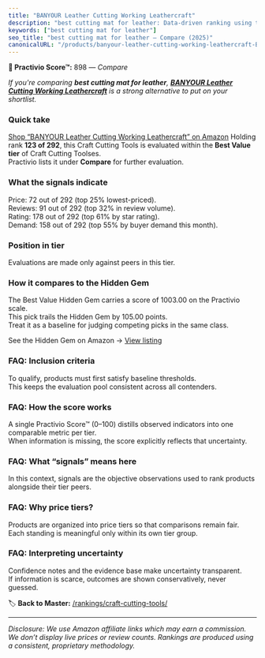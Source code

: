 ```yaml
---
title: "BANYOUR Leather Cutting Working Leathercraft"
description: "best cutting mat for leather: Data-driven ranking using the Practivio Score™. Positioned by quality, value, demand, findability, momentum."
keywords: ["best cutting mat for leather"]
seo_title: "best cutting mat for leather — Compare (2025)"
canonicalURL: "/products/banyour-leather-cutting-working-leathercraft-B07LD4PC2D/"
---
```


**🛒 Practivio Score™:** 898 — _Compare_


*If you're comparing **best cutting mat for leather**, **[BANYOUR Leather Cutting Working Leathercraft](https://www.amazon.com/dp/B07LD4PC2D?tag=practivio-20)** is a strong alternative to put on your shortlist.*
### Quick take
[Shop “BANYOUR Leather Cutting Working Leathercraft” on Amazon](https://www.amazon.com/dp/B07LD4PC2D?tag=practivio-20)
Holding rank **123 of 292**, this Craft Cutting Tools is evaluated within the **Best Value tier** of Craft Cutting Toolses.  
Practivio lists it under **Compare** for further evaluation.

### What the signals indicate
Price: 72 out of 292 (top 25% lowest-priced).  
Reviews: 91 out of 292 (top 32% in review volume).  
Rating: 178 out of 292 (top 61% by star rating).  
Demand: 158 out of 292 (top 55% by buyer demand this month).

### Position in tier
Evaluations are made only against peers in this tier.

### How it compares to the Hidden Gem
The Best Value Hidden Gem carries a score of 1003.00 on the Practivio scale.  
This pick trails the Hidden Gem by 105.00 points.  
Treat it as a baseline for judging competing picks in the same class.  

See the Hidden Gem on Amazon → [View listing](https://www.amazon.com/dp/B000P0LNRE?tag=practivio-20)

### FAQ: Inclusion criteria
To qualify, products must first satisfy baseline thresholds.  
This keeps the evaluation pool consistent across all contenders.

### FAQ: How the score works
A single Practivio Score™ (0–100) distills observed indicators into one comparable metric per tier.  
When information is missing, the score explicitly reflects that uncertainty.

### FAQ: What “signals” means here
In this context, signals are the objective observations used to rank products alongside their tier peers.

### FAQ: Why price tiers?
Products are organized into price tiers so that comparisons remain fair.  
Each standing is meaningful only within its own tier group.

### FAQ: Interpreting uncertainty
Confidence notes and the evidence base make uncertainty transparent.  
If information is scarce, outcomes are shown conservatively, never guessed.

<!-- Missing template for Compare/CompareWithinPriceClass -->


🏷️ **Back to Master:** [/rankings/craft-cutting-tools/](/rankings/craft-cutting-tools/)

---
_Disclosure: We use Amazon affiliate links which may earn a commission. We don’t display live prices or review counts. Rankings are produced using a consistent, proprietary methodology._

